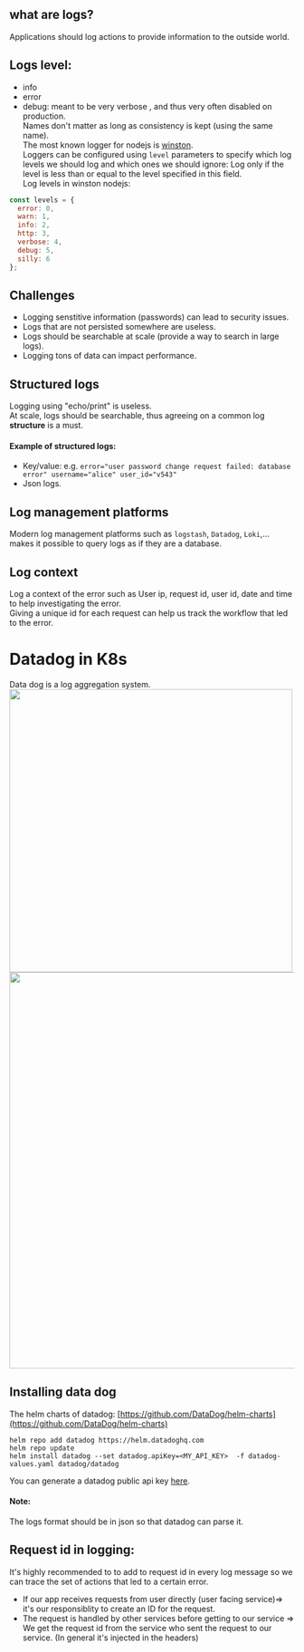 

## what are logs?
Applications should log actions to provide information to the outside world.
## Logs level:
* info
* error
* debug: meant to be very verbose , and thus very often disabled on production. <br>
Names don't matter as long as consistency is kept (using the same name). <br>
The most known logger for nodejs is [winston](https://www.npmjs.com/package/winston). <br>
Loggers can be configured using `level` parameters to specify which log levels we should log and which ones we should ignore: 
Log only if the level is less than or equal to the level specified in this field.<br>
Log levels in winston nodejs:
```js
const levels = {
  error: 0,
  warn: 1,
  info: 2,
  http: 3,
  verbose: 4,
  debug: 5,
  silly: 6
};
```
## Challenges
* Logging senstitive information (passwords) can lead to security issues.
* Logs that are not persisted somewhere are useless. 
* Logs should be searchable at scale (provide a way to search in large logs).
* Logging tons of data can impact performance. 

## Structured logs
Logging using "echo/print" is useless.<br>
At scale, logs should be searchable, thus agreeing on a common log <b>structure</b> is a must. <br>
#### Example of structured logs:
* Key/value: e.g. `error="user password change request failed: database error" username="alice" user_id="v543"`
* Json logs.

## Log management platforms
Modern log management platforms such as `logstash`, `Datadog`, `Loki`,... makes it possible to query logs as if they are a database.

## Log context
Log a context of the error such as User ip, request id, user id, date and time to help investigating the error. <br>
Giving a unique id for each request can help us track the workflow that led to the error.


# Datadog in K8s
Data dog is a log aggregation system.
<img src="https://user-images.githubusercontent.com/53778545/209701384-34ce5ca8-bb19-4e8e-a310-a7a2b8008377.png" style="width:500px">
<img src="https://user-images.githubusercontent.com/53778545/209701489-bfcb798d-cd86-43ca-a33c-09c1854fab7f.png" style="width:700px">

## Installing data dog
The helm charts of datadog: [https://github.com/DataDog/helm-charts](https://github.com/DataDog/helm-charts)
```
helm repo add datadog https://helm.datadoghq.com
helm repo update
helm install datadog --set datadog.apiKey=<MY_API_KEY>  -f datadog-values.yaml datadog/datadog
```
You can generate a datadog public api key [here](https://app.datadoghq.eu/personal-settings/application-keys).

#### Note:
The logs format should be in json so that datadog can parse it.


## Request id in logging:
It's highly recommended to to add to request id in every log message so we can trace the set of actions that led to a certain error.
* If our app receives requests from user directly (user facing service)=> it's our responsiblity to create an ID for the request.
* The request is handled by other services before getting to our service => We get the request id from the service who sent the request to our service. (In general it's injected in the headers)